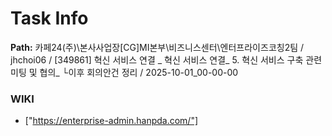 # Task Info

**Path:** 카페24(주)\본사사업장\[CG]MI본부\비즈니스센터\엔터프라이즈코칭2팀 / jhchoi06 / [349861] 혁신 서비스 연결 _ 혁신 서비스 연결_ 5. 혁신 서비스 구축 관련 미팅 및 협의_ └이후 회의안건 정리 / 2025-10-01_00-00-00

### WIKI
- ["https://enterprise-admin.hanpda.com/"]

